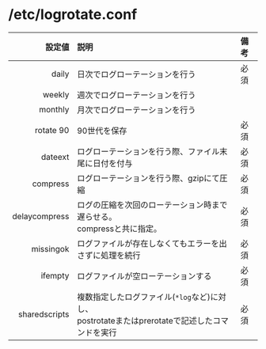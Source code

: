 # /etc/logrotate.conf

|設定値|説明|備考|
|--:|:--|:--|
|daily|日次でログローテーションを行う|必須|
|weekly|週次でログローテーションを行う||
|monthly|月次でログローテーションを行う||
|rotate 90|90世代を保存|必須|
|dateext|ログローテーションを行う際、ファイル末尾に日付を付与|必須|
|compress|ログローテーションを行う際、gzipにて圧縮|必須|
|delaycompress|ログの圧縮を次回のローテーション時まで遅らせる。<br>compressと共に指定。|必須|
|missingok|ログファイルが存在しなくてもエラーを出さずに処理を続行|必須|
|ifempty|ログファイルが空ローテーションする|必須|
|sharedscripts|複数指定したログファイル(`*log`など)に対し、<br>postrotateまたはprerotateで記述したコマンドを実行|必須|







